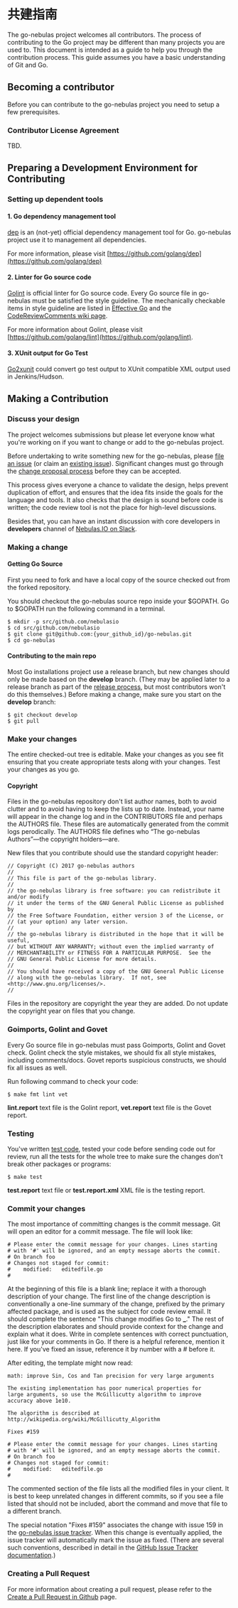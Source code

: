 # 共建指南

The go-nebulas project welcomes all contributors. The process of contributing to the Go project may be different than many projects you are used to. This document is intended as a guide to help you through the contribution process. This guide assumes you have a basic understanding of Git and Go.

## Becoming a contributor

Before you can contribute to the go-nebulas project you need to setup a few prerequisites.

### Contributor License Agreement

TBD.

## Preparing a Development Environment for Contributing

### Setting up dependent tools

#### 1. Go dependency management tool

[dep](https://github.com/golang/dep) is an \(not-yet\) official dependency management tool for Go. go-nebulas project use it to management all dependencies.

For more information, please visit [https://github.com/golang/dep](https://github.com/golang/dep)

#### 2. Linter for Go source code

[Golint](https://github.com/golang/lint) is official linter for Go source code. Every Go source file in go-nebulas must be satisfied the style guideline. The mechanically checkable items in style guideline are listed in [Effective Go](https://golang.org/doc/effective_go.html) and the [CodeReviewComments wiki page](https://golang.org/wiki/CodeReviewComments).

For more information about Golint, please visit [https://github.com/golang/lint](https://github.com/golang/lint).

#### 3. XUnit output for Go Test

[Go2xunit](https://github.com/tebeka/go2xunit) could convert go test output to XUnit compatible XML output used in Jenkins/Hudson.

## Making a Contribution

### Discuss your design

The project welcomes submissions but please let everyone know what you're working on if you want to change or add to the go-nebulas project.

Before undertaking to write something new for the go-nebulas, please [file an issue](https://github.com/nebulasio/go-nebulas/issues/new) \(or claim an [existing issue](https://github.com/nebulasio/go-nebulas/issues)\). Significant changes must go through the [change proposal process](https://github.com/nebulasio/wiki/blob/master/change_proposal_process.md) before they can be accepted.

This process gives everyone a chance to validate the design, helps prevent duplication of effort, and ensures that the idea fits inside the goals for the language and tools. It also checks that the design is sound before code is written; the code review tool is not the place for high-level discussions.

Besides that, you can have an instant discussion with core developers in **developers** channel of [Nebulas.IO on Slack](https://nebulasio.herokuapp.com).

### Making a change

#### Getting Go Source

First you need to fork and have a local copy of the source checked out from the forked repository.

You should checkout the go-nebulas source repo inside your $GOPATH. Go to $GOPATH run the following command in a terminal.

```text
$ mkdir -p src/github.com/nebulasio
$ cd src/github.com/nebulasio
$ git clone git@github.com:{your_github_id}/go-nebulas.git
$ cd go-nebulas
```

#### Contributing to the main repo

Most Go installations project use a release branch, but new changes should only be made based on the **develop** branch. \(They may be applied later to a release branch as part of the [release process](https://github.com/nebulasio/wiki/blob/master/release_process.md), but most contributors won't do this themselves.\) Before making a change, make sure you start on the **develop** branch:

```text
$ git checkout develop
$ git pull
```

### Make your changes

The entire checked-out tree is editable. Make your changes as you see fit ensuring that you create appropriate tests along with your changes. Test your changes as you go.

#### Copyright

Files in the go-nebulas repository don't list author names, both to avoid clutter and to avoid having to keep the lists up to date. Instead, your name will appear in the change log and in the CONTRIBUTORS file and perhaps the AUTHORS file. These files are automatically generated from the commit logs perodically. The AUTHORS file defines who “The go-nebulas Authors”—the copyright holders—are.

New files that you contribute should use the standard copyright header:

```text
// Copyright (C) 2017 go-nebulas authors
//
// This file is part of the go-nebulas library.
//
// the go-nebulas library is free software: you can redistribute it and/or modify
// it under the terms of the GNU General Public License as published by
// the Free Software Foundation, either version 3 of the License, or
// (at your option) any later version.
//
// the go-nebulas library is distributed in the hope that it will be useful,
// but WITHOUT ANY WARRANTY; without even the implied warranty of
// MERCHANTABILITY or FITNESS FOR A PARTICULAR PURPOSE.  See the
// GNU General Public License for more details.
//
// You should have received a copy of the GNU General Public License
// along with the go-nebulas library.  If not, see <http://www.gnu.org/licenses/>.
//
```

Files in the repository are copyright the year they are added. Do not update the copyright year on files that you change.

### Goimports, Golint and Govet

Every Go source file in go-nebulas must pass Goimports, Golint and Govet check. Golint check the style mistakes, we should fix all style mistakes, including comments/docs. Govet reports suspicious constructs, we should fix all issues as well.

Run following command to check your code:

```text
$ make fmt lint vet
```

**lint.report** text file is the Golint report, **vet.report** text file is the Govet report.

### Testing

You've written [test code](https://golang.org/pkg/testing/), tested your code before sending code out for review, run all the tests for the whole tree to make sure the changes don't break other packages or programs:

```text
$ make test
```

**test.report** text file or **test.report.xml** XML file is the testing report.

### Commit your changes

The most importance of committing changes is the commit message. Git will open an editor for a commit message. The file will look like:

```text
# Please enter the commit message for your changes. Lines starting
# with '#' will be ignored, and an empty message aborts the commit.
# On branch foo
# Changes not staged for commit:
#    modified:   editedfile.go
#
```

At the beginning of this file is a blank line; replace it with a thorough description of your change. The first line of the change description is conventionally a one-line summary of the change, prefixed by the primary affected package, and is used as the subject for code review email. It should complete the sentence "This change modifies Go to **\_**." The rest of the description elaborates and should provide context for the change and explain what it does. Write in complete sentences with correct punctuation, just like for your comments in Go. If there is a helpful reference, mention it here. If you've fixed an issue, reference it by number with a \# before it.

After editing, the template might now read:

```text
math: improve Sin, Cos and Tan precision for very large arguments

The existing implementation has poor numerical properties for
large arguments, so use the McGillicutty algorithm to improve
accuracy above 1e10.

The algorithm is described at http://wikipedia.org/wiki/McGillicutty_Algorithm

Fixes #159

# Please enter the commit message for your changes. Lines starting
# with '#' will be ignored, and an empty message aborts the commit.
# On branch foo
# Changes not staged for commit:
#    modified:   editedfile.go
#
```

The commented section of the file lists all the modified files in your client. It is best to keep unrelated changes in different commits, so if you see a file listed that should not be included, abort the command and move that file to a different branch.

The special notation "Fixes \#159" associates the change with issue 159 in the [go-nebulas issue tracker](https://github.com/nebulasio/go-nebulas/issues/159). When this change is eventually applied, the issue tracker will automatically mark the issue as fixed. \(There are several such conventions, described in detail in the [GitHub Issue Tracker documentation](https://help.github.com/articles/closing-issues-via-commit-messages/).\)

### Creating a Pull Request

For more information about creating a pull request, please refer to the [Create a Pull Request in Github](https://help.github.com/articles/creating-a-pull-request/) page.

